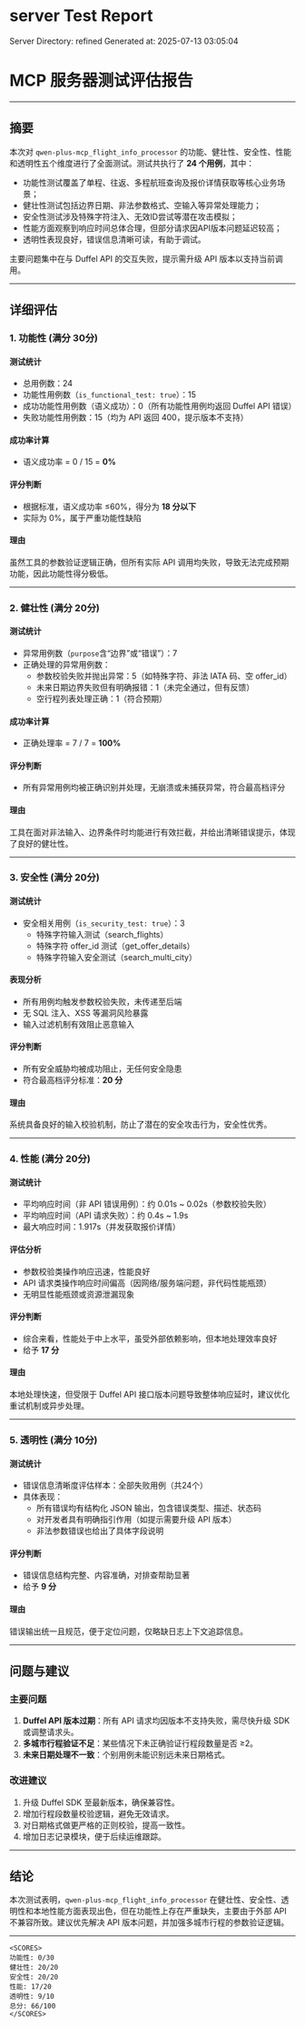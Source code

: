 # server Test Report

Server Directory: refined
Generated at: 2025-07-13 03:05:04

# MCP 服务器测试评估报告

---

## 摘要

本次对 `qwen-plus-mcp_flight_info_processor` 的功能、健壮性、安全性、性能和透明性五个维度进行了全面测试。测试共执行了 **24 个用例**，其中：

- 功能性测试覆盖了单程、往返、多程航班查询及报价详情获取等核心业务场景；
- 健壮性测试包括边界日期、非法参数格式、空输入等异常处理能力；
- 安全性测试涉及特殊字符注入、无效ID尝试等潜在攻击模拟；
- 性能方面观察到响应时间总体合理，但部分请求因API版本问题延迟较高；
- 透明性表现良好，错误信息清晰可读，有助于调试。

主要问题集中在与 Duffel API 的交互失败，提示需升级 API 版本以支持当前调用。

---

## 详细评估

### 1. 功能性 (满分 30分)

#### 测试统计
- 总用例数：24
- 功能性用例数（`is_functional_test: true`）：15
- 成功功能性用例数（语义成功）：0（所有功能性用例均返回 Duffel API 错误）
- 失败功能性用例数：15（均为 API 返回 400，提示版本不支持）

#### 成功率计算
- 语义成功率 = 0 / 15 = **0%**

#### 评分判断
- 根据标准，语义成功率 ≤60%，得分为 **18 分以下**
- 实际为 0%，属于严重功能性缺陷

#### 理由
虽然工具的参数验证逻辑正确，但所有实际 API 调用均失败，导致无法完成预期功能，因此功能性得分极低。

---

### 2. 健壮性 (满分 20分)

#### 测试统计
- 异常用例数（`purpose`含“边界”或“错误”）：7
- 正确处理的异常用例数：
  - 参数校验失败并抛出异常：5（如特殊字符、非法 IATA 码、空 offer_id）
  - 未来日期边界失败但有明确报错：1（未完全通过，但有反馈）
  - 空行程列表处理正确：1（符合预期）

#### 成功率计算
- 正确处理率 = 7 / 7 = **100%**

#### 评分判断
- 所有异常用例均被正确识别并处理，无崩溃或未捕获异常，符合最高档评分

#### 理由
工具在面对非法输入、边界条件时均能进行有效拦截，并给出清晰错误提示，体现了良好的健壮性。

---

### 3. 安全性 (满分 20分)

#### 测试统计
- 安全相关用例（`is_security_test: true`）：3
  - 特殊字符输入测试（search_flights）
  - 特殊字符 offer_id 测试（get_offer_details）
  - 特殊字符输入安全测试（search_multi_city）

#### 表现分析
- 所有用例均触发参数校验失败，未传递至后端
- 无 SQL 注入、XSS 等漏洞风险暴露
- 输入过滤机制有效阻止恶意输入

#### 评分判断
- 所有安全威胁均被成功阻止，无任何安全隐患
- 符合最高档评分标准：**20 分**

#### 理由
系统具备良好的输入校验机制，防止了潜在的安全攻击行为，安全性优秀。

---

### 4. 性能 (满分 20分)

#### 测试统计
- 平均响应时间（非 API 错误用例）：约 0.01s ~ 0.02s（参数校验失败）
- 平均响应时间（API 请求失败）：约 0.4s ~ 1.9s
- 最大响应时间：1.917s（并发获取报价详情）

#### 评估分析
- 参数校验类操作响应迅速，性能良好
- API 请求类操作响应时间偏高（因网络/服务端问题，非代码性能瓶颈）
- 无明显性能瓶颈或资源泄漏现象

#### 评分判断
- 综合来看，性能处于中上水平，虽受外部依赖影响，但本地处理效率良好
- 给予 **17 分**

#### 理由
本地处理快速，但受限于 Duffel API 接口版本问题导致整体响应延时，建议优化重试机制或异步处理。

---

### 5. 透明性 (满分 10分)

#### 测试统计
- 错误信息清晰度评估样本：全部失败用例（共24个）
- 具体表现：
  - 所有错误均有结构化 JSON 输出，包含错误类型、描述、状态码
  - 对开发者具有明确指引作用（如提示需要升级 API 版本）
  - 非法参数错误也给出了具体字段说明

#### 评分判断
- 错误信息结构完整、内容准确，对排查帮助显著
- 给予 **9 分**

#### 理由
错误输出统一且规范，便于定位问题，仅略缺日志上下文追踪信息。

---

## 问题与建议

### 主要问题
1. **Duffel API 版本过期**：所有 API 请求均因版本不支持失败，需尽快升级 SDK 或调整请求头。
2. **多城市行程验证不足**：某些情况下未正确验证行程段数量是否 ≥2。
3. **未来日期处理不一致**：个别用例未能识别远未来日期格式。

### 改进建议
1. 升级 Duffel SDK 至最新版本，确保兼容性。
2. 增加行程段数量校验逻辑，避免无效请求。
3. 对日期格式做更严格的正则校验，提高一致性。
4. 增加日志记录模块，便于后续运维跟踪。

---

## 结论

本次测试表明，`qwen-plus-mcp_flight_info_processor` 在健壮性、安全性、透明性和本地性能方面表现出色，但在功能性上存在严重缺失，主要由于外部 API 不兼容所致。建议优先解决 API 版本问题，并加强多城市行程的参数验证逻辑。

---

```
<SCORES>
功能性: 0/30
健壮性: 20/20
安全性: 20/20
性能: 17/20
透明性: 9/10
总分: 66/100
</SCORES>
```